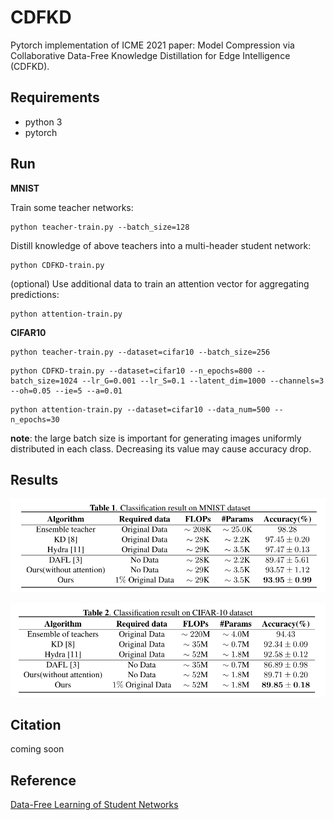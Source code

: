# CDFKD

Pytorch implementation of ICME 2021 paper: Model Compression via Collaborative Data-Free Knowledge Distillation for Edge Intelligence (CDFKD).



## Requirements

- python 3
- pytorch



## Run

**MNIST**

Train some teacher networks:

```shell
python teacher-train.py --batch_size=128
```

Distill knowledge of above teachers into a multi-header student network:

```shell
python CDFKD-train.py
```

(optional) Use additional data to train an attention vector for aggregating predictions:

```shell
python attention-train.py
```



**CIFAR10**

```shell
python teacher-train.py --dataset=cifar10 --batch_size=256
```

```shell
python CDFKD-train.py --dataset=cifar10 --n_epochs=800 --batch_size=1024 --lr_G=0.001 --lr_S=0.1 --latent_dim=1000 --channels=3 --oh=0.05 --ie=5 --a=0.01
```

```shell
python attention-train.py --dataset=cifar10 --data_num=500 --n_epochs=30
```



**note**: the large batch size is important for generating images uniformly distributed in each class. Decreasing its value may cause accuracy drop.



## Results

![res_mnist](figure/res_mnist.png)

![res_cifar10](figure/res_cifar10.png)



## Citation

coming soon



## Reference

[Data-Free Learning of Student Networks](https://github.com/huawei-noah/Data-Efficient-Model-Compression/tree/master/DAFL)

